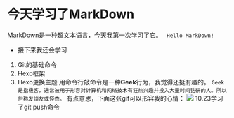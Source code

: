 # 今天学习了MarkDown
MarkDown是一种超文本语言，今天我第一次学习了它。
``` Hello MarkDown!```
* 接下来我还会学习
1. Git的基础命令
2. Hexo框架
3. Hexo更换主题
 用命令行敲命令是一种**Geek**行为，我觉得还挺有趣的。
```Geek是指极客，通常被用于形容对计算机和网络技术有狂热兴趣并投入大量时间钻研的人。所以俗称发烧友或怪杰。```
 有点意思，下面这张gif可以形容我的心情：
 ![](https://qgt-style.oss-cn-hangzhou.aliyuncs.com/newcoursep4/g1/g1-2-2/tenor.gif)
10.23学习了git push命令
